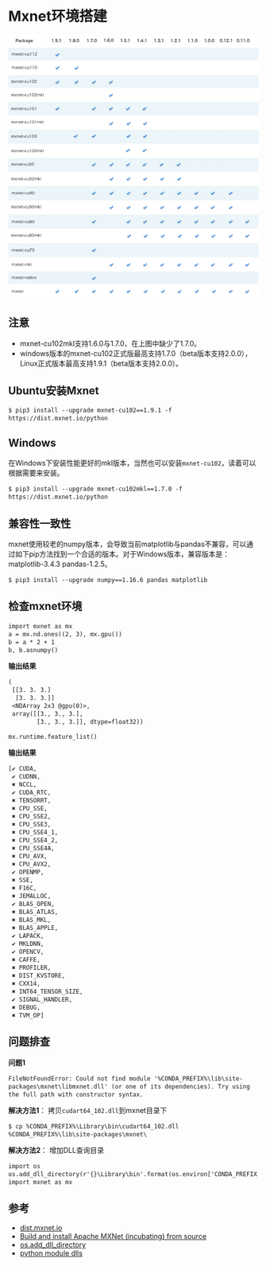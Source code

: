 # Mxnet环境搭建

![mxnet packages](./mxnet-packages.png)

## **注意**

- mxnet-cu102mkl支持1.6.0与1.7.0，在上图中缺少了1.7.0。
- windows版本的mxnet-cu102正式版最高支持1.7.0（beta版本支持2.0.0），Linux正式版本最高支持1.9.1（beta版本支持2.0.0）。

## Ubuntu安装Mxnet

```
$ pip3 install --upgrade mxnet-cu102==1.9.1 -f https://dist.mxnet.io/python
```

## Windows

在Windows下安装性能更好的mkl版本，当然也可以安装`mxnet-cu102`，读着可以根据需要来安装。

```
$ pip3 install --upgrade mxnet-cu102mkl==1.7.0 -f https://dist.mxnet.io/python
```

## 兼容性一致性

mxnet使用较老的numpy版本，会导致当前matplotlib与pandas不兼容，可以通过如下pip方法找到一个合适的版本。对于Windows版本，兼容版本是：matplotlib-3.4.3 pandas-1.2.5。

```
$ pip3 install --upgrade numpy==1.16.6 pandas matplotlib
```

## 检查mxnet环境

```
import mxnet as mx
a = mx.nd.ones((2, 3), mx.gpu())
b = a * 2 + 1
b, b.asnumpy()
```

**输出结果**

```
(
 [[3. 3. 3.]
  [3. 3. 3.]]
 <NDArray 2x3 @gpu(0)>,
 array([[3., 3., 3.],
        [3., 3., 3.]], dtype=float32))
```

```
mx.runtime.feature_list()
```

**输出结果**

```
[✔ CUDA,
 ✔ CUDNN,
 ✖ NCCL,
 ✔ CUDA_RTC,
 ✖ TENSORRT,
 ✖ CPU_SSE,
 ✖ CPU_SSE2,
 ✖ CPU_SSE3,
 ✖ CPU_SSE4_1,
 ✖ CPU_SSE4_2,
 ✖ CPU_SSE4A,
 ✖ CPU_AVX,
 ✖ CPU_AVX2,
 ✔ OPENMP,
 ✖ SSE,
 ✖ F16C,
 ✖ JEMALLOC,
 ✔ BLAS_OPEN,
 ✖ BLAS_ATLAS,
 ✖ BLAS_MKL,
 ✖ BLAS_APPLE,
 ✔ LAPACK,
 ✔ MKLDNN,
 ✔ OPENCV,
 ✖ CAFFE,
 ✖ PROFILER,
 ✖ DIST_KVSTORE,
 ✖ CXX14,
 ✖ INT64_TENSOR_SIZE,
 ✔ SIGNAL_HANDLER,
 ✖ DEBUG,
 ✖ TVM_OP]
```



## 问题排查

**问题1**

```
FileNotFoundError: Could not find module '%CONDA_PREFIX%\lib\site-packages\mxnet\libmxnet.dll' (or one of its dependencies). Try using the full path with constructor syntax.
```

**解决方法1**： 拷贝`cudart64_102.dll`到mxnet目录下

```
$ cp %CONDA_PREFIX%\Library\bin\cudart64_102.dll %CONDA_PREFIX%\lib\site-packages\mxnet\
```

**解决方法2**： 增加DLL查询目录

```
import os
os.add_dll_directory(r'{}\Library\bin'.format(os.environ['CONDA_PREFIX']))
import mxnet as mx
```



## 参考

- [dist.mxnet.io](https://dist.mxnet.io/python)
- [Build and install Apache MXNet (incubating) from source](https://mxnet.apache.org/versions/1.9.1/get_started?platform=linux&language=python&processor=gpu&environ=pip&)
- [os.add_dll_directory](https://docs.python.org/3/library/os.html#os.add_dll_directory)
- [python module dlls](https://stackoverflow.com/questions/214852/python-module-dlls)

